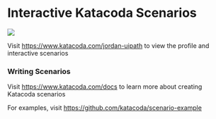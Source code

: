 # Interactive Katacoda Scenarios

[![](http://shields.katacoda.com/katacoda/jordan-uipath/count.svg)](https://www.katacoda.com/jordan-uipath "Get your profile on Katacoda.com")

Visit https://www.katacoda.com/jordan-uipath to view the profile and interactive scenarios

### Writing Scenarios
Visit https://www.katacoda.com/docs to learn more about creating Katacoda scenarios

For examples, visit https://github.com/katacoda/scenario-example
